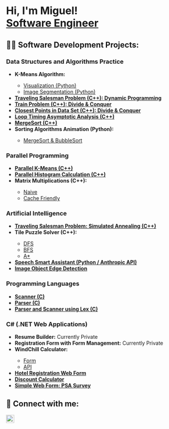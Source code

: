 <h1>Hi, I'm Miguel! <br/><a href="https://github.com/Mluna111">Software Engineer</a></h1>

<h2>👨‍💻 Software Development Projects:</h2>

<!--
<h5>Highly driven computer science and mathematics graduate with a strong background in programming, analytical thinking, and clear communication. Proven expertise in developing web applications, enhancing algorithm efficiency, and implementing data structures. Skilled in utilizing technical abilities in C++, Python, and web technologies to create innovative software solutions. Experienced in collaborating effectively within team settings. Dedicated to continuous learning and the application of new technologies to address real-world challenges.</h5>
-->



<h3>Data Structures and Algorithms Practice</h3>
<ul>
  <li><b>K-Means Algorithm:</b></li>
  <ul>
    <li><a href="https://github.com/Mluna111/K-Means">Visualization (Python)</a></li>
    <li><a href="https://github.com/Mluna111/KMeans-ImageSegmentation">Image Segmentation (Python)</a></li>
  </ul>
  <li><a href="https://github.com/Mluna111/Traveling-Salesman-Problem-Dynamic-Programming-"><b>Traveling Salesman Problem (C++): Dynamic Programming</b></a></li>
  <li><a href="https://github.com/Mluna111/Train-Problem-Divide-and-Conquer"><b>Train Problem (C++): Divide & Conquer</b></a></li>
  <li><a href="https://github.com/Mluna111/Closest-Points-Devide-and-Conquer-"><b>Closest Points in Data Set (C++): Divide & Conquer</b></a></li>
  <li><a href="https://github.com/Mluna111/Timing-Loops-Asymptotic-Analysis-"><b>Loop Timing Asymptotic Analysis (C++)</b></a></li>
  <li><a href="https://github.com/Mluna111/MergeSort"><b>MergeSort (C++)</b></a></li>
  <li><b>Sorting Algorithms Animation (Python):</b></li>
  <ul>
    <li><a href="https://github.com/Mluna111/Sorting-Algorithms-Animated">MergeSort & BubbleSort</a></li>
  </ul>
</ul>

<h3>Parallel Programming</h3>
<ul>
  <li><a href="https://github.com/Mluna111/KMeans-Threading"><b>Parallel K-Means (C++)</b></a></li>
  <li><a href="https://github.com/Mluna111/Parallel-Histogram-Calculation"><b>Parallel Histogram Calculation (C++)</b></a></li>
  <li><b>Matrix Multiplications (C++):</b></li>
  <ul>
    <li><a href="https://github.com/Mluna111/Naive-Matrix-Multiplication">Naive</a></li>
    <li><a href="https://github.com/Mluna111/Cache-Friendly-Matrix-Multiply">Cache Friendly</a></li>
  </ul>
</ul>

<h3>Artificial Intelligence</h3>
<ul>
  <li><a href="https://github.com/Mluna111/Traveling-Salesman-Problem-Simulated-Annealing"><b>Traveling Salesman Problem: Simulated Annealing (C++)</b></a></li>
  <li><b>Tile Puzzle Solver (C++):</b></li>
  <ul>
    <li><a href="https://github.com/Mluna111/Tile-Puzzle-Solver-DFS">DFS</a></li>
    <li><a href="https://github.com/Mluna111/Tile-Puzzle-Solver-BFS">BFS</a></li>
    <li><a href="https://github.com/Mluna111/Tile-Puzzle-Solver-A-Star">A*</a></li>
  </ul>
  <li><a href="https://github.com/Mluna111/Speech-Smart-Assistant-Claude"><b>Speech Smart Assistant (Python / Anthropic API)</b></a></li>
  <li>
    <a href="https://github.com/Mluna111/Convolution-Image-Edge-Detection"> <b>Image Object Edge Detection</b></a></li>
</ul>

<h3>Programming Languages</h3>
<ul>
  <li><a href="https://github.com/Mluna111/Scanner"><b>Scanner (C)</b></a></li>
  <li><a href="https://github.com/Mluna111/Parser"><b>Parser (C)</b></a></li>
  <li><a href="https://github.com/Mluna111/Scanner-and-Parser"><b>Parser and Scanner using Lex (C)</b></a></li>
</ul>

<h3>C# (.NET Web Applications)</h3>
<ul>
  <li><b>Resume Builder:</b> Currently Private</li>
  <li><b>Registration Form with Form Management:</b> Currently Private</li>
  <li><b>WindChill Calculator:</b></li>
  <ul>
    <li><a href="https://github.com/Mluna111/WindChill-Calculator-Form">Form</a></li>
    <li><a href="https://github.com/Mluna111/WindChill-Calculator-API">API</a></li>
  </ul>
  <li><a href="https://github.com/Mluna111/Hotel-Reservations-Form"><b>Hotel Registration Web Form</b></a></li>
  <li><a href="https://github.com/Mluna111/Discount-Calcuator"><b>Discount Calculator</b></a></li>
  <li><a href="https://github.com/Mluna111/PSCA-Annual-Sruvey"><b>Simple Web Form: PSA Survey</b></a></li>
</ul>

<h2> 🤳 Connect with me:</h2>

[<img align="left" alt="JoshMadakor | LinkedIn" width="22px" src="https://cdn.jsdelivr.net/npm/simple-icons@v3/icons/linkedin.svg" />][linkedin]

[linkedin]: https://www.linkedin.com/in/miguel-luna-aa0987261/

<!--

Here are some ideas to get you started:

- 🔭 I’m currently working on ...
- 🌱 I’m currently learning ...
- 👯 I’m looking to collaborate on ...
- 🤔 I’m looking for help with ...
- 💬 Ask me about ...
- 📫 How to reach me: ...
- 😄 Pronouns: ...
- ⚡ Fun fact: ...
-->
